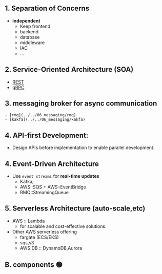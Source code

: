 ## 1. Separation of Concerns
- **independent**
   - Keep frontend 
   - backend
   - database
   - middleware
   - IAC
   - ...

## 2. Service-Oriented Architecture (SOA)
- [REST](../../00_Springboot/02_web/04_REST.md)
- [gRPC](../../00_Springboot/02_web/08_gRPC%2Bwebflux.md)

## 3. messaging broker for async communication 
    - [rmq](../../06_messaging/rmq) 
    - [kakfa](../../06_messaging/kakfa)
  
## 4. API-first Development:
- Design APIs before implementation to enable parallel development.

## 4. Event-Driven Architecture
- Use `event streams` for **real-time updates** 
  - Kafka, 
  - AWS::SQS + AWS::EventBridge
  - RMQ::StreamingQueue

## 5. Serverless Architecture (auto-scale,etc)
- AWS :: Lambda
  - for scalable and cost-effective solutions.
- Other AWS serverless offering 
  - fargate (ECS/EKS)
  - sqs,s3
  - AWS DB :: DynamoDB,Aurora

## B. components 🟢


